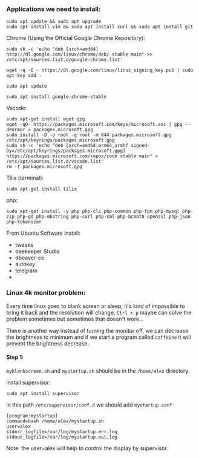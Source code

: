 ### Applications we need to install:
```
sudo apt update && sudo apt upgrade
sudo apt install vim && sudo apt install curl && sudo apt install git
```
Chrome (Using the Official Google Chrome Repository):
```
sudo sh -c 'echo "deb [arch=amd64] http://dl.google.com/linux/chrome/deb/ stable main" >> /etc/apt/sources.list.d/google-chrome.list' 

wget -q -O - https://dl.google.com/linux/linux_signing_key.pub | sudo apt-key add - 

sudo apt update 

sudo apt install google-chrome-stable 
```
Vscode:
```
sudo apt-get install wget gpg
wget -qO- https://packages.microsoft.com/keys/microsoft.asc | gpg --dearmor > packages.microsoft.gpg
sudo install -D -o root -g root -m 644 packages.microsoft.gpg /etc/apt/keyrings/packages.microsoft.gpg
sudo sh -c 'echo "deb [arch=amd64,arm64,armhf signed-by=/etc/apt/keyrings/packages.microsoft.gpg] https://packages.microsoft.com/repos/code stable main" > /etc/apt/sources.list.d/vscode.list'
rm -f packages.microsoft.gpg
```
Tilix (terminal):
```
sudo apt-get install tilix
```
php:
```
sudo apt-get install -y php php-cli php-common php-fpm php-mysql php-zip php-gd php-mbstring php-curl php-xml php-bcmath openssl php-json php-tokenizer
```


From Ubuntu Software install:

- tweaks
- beekeeper Studio
- dbeaver-ce
- autokey
- telegram
- 


### Linux 4k monitor problem:

Every time linux goes to blank screen or sleep, it's kind of impossible to bring it back and the resolution will change. `Ctrl + p` maybe can solve the problem sometimes but sometimes that doesn't work...

There is another way instead of turning the monitor off, we can decrease the brightness to minimum and if we start a program called `caffeine` it will prevent the brightness decrease.

#### Step 1:
`myblankscreen.sh` and `mystartup.sh` should be in the `/home/alex` directory.

install supervisor:
```
sudo apt install supervisor
```
in this path `/etc/supervisor/conf.d` we should add `mystartup.conf`
```
[program:mystartup]
command=bash /home/alex/mystartup.sh
user=alex
stderr_logfile=/var/log/mystartup.err.log
stdout_logfile=/var/log/mystartup.out.log
```
Note: the user=alex will help to control the display by supervisor.


